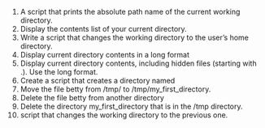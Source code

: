 1. A script that prints the absolute path name of the current working directory.
2. Display the contents list of your current directory.
3. Write a script that changes the working directory to the user’s home directory. 
4. Display current directory contents in a long format 
5. Display current directory contents, including hidden files (starting with .). Use the long format.
6. Create a script that creates a directory named
7. Move the file betty from /tmp/ to /tmp/my_first_directory.
8. Delete the file betty from another directory
9. Delete the directory my_first_directory that is in the /tmp directory. 
10. script that changes the working directory to the previous one. 

